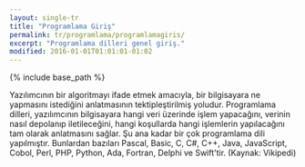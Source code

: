 ```yaml
---
layout: single-tr
title: "Programlama Giriş"
permalink: tr/programlama/programlamagiris/
excerpt: "Programlama dilleri genel giriş."
modified: 2016-01-01T01:01:01-01:02
---
```


{% include base_path %}

Yazılımcının bir algoritmayı ifade etmek amacıyla, bir bilgisayara ne yapmasını istediğini anlatmasının tektipleştirilmiş yoludur. Programlama dilleri, yazılımcının bilgisayara hangi veri üzerinde işlem yapacağını, verinin nasıl depolanıp iletileceğini, hangi koşullarda hangi işlemlerin yapılacağını tam olarak anlatmasını sağlar. Şu ana kadar bir çok programlama dili yapılmıştır. Bunlardan bazıları Pascal, Basic, C, C#, C++, Java, JavaScript, Cobol, Perl, PHP, Python, Ada, Fortran, Delphi ve Swift'tir. (Kaynak: Vikipedi)